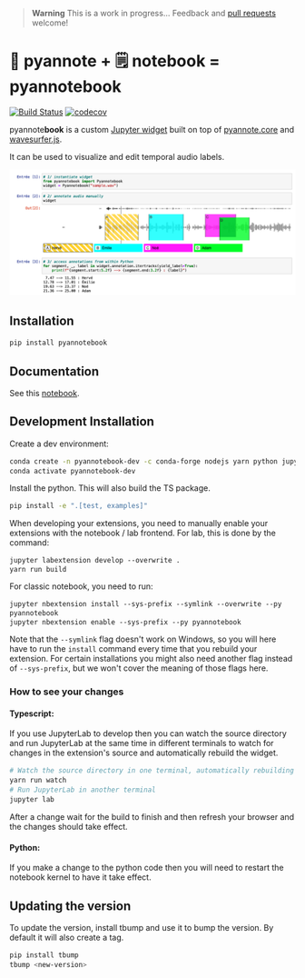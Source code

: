> **Warning**
> This is a work in progress... Feedback and [pull requests](https://docs.github.com/en/pull-requests/collaborating-with-pull-requests/proposing-changes-to-your-work-with-pull-requests/about-pull-requests) welcome!


# 🎹 pyannote + 🗒 notebook = pyannote**book**

[![Build Status](https://travis-ci.org/pyannote/pyannotebook.svg?branch=master)](https://travis-ci.org/pyannote/pyannotebook)
[![codecov](https://codecov.io/gh/pyannote/pyannotebook/branch/master/graph/badge.svg)](https://codecov.io/gh/pyannote/pyannotebook)

pyannote**book** is a custom [Jupyter widget](https://ipywidgets.readthedocs.io/en/stable/) built on top of [pyannote.core](http://pyannote.github.io/pyannote-core/) and [wavesurfer.js](https://wavesurfer-js.org/).

It can be used to visualize and edit temporal audio labels. 

![](pyannotebook.png)

## Installation

```bash
pip install pyannotebook
```

## Documentation

See this [notebook](examples/introduction.ipynb).

## Development Installation

Create a dev environment:
```bash
conda create -n pyannotebook-dev -c conda-forge nodejs yarn python jupyterlab
conda activate pyannotebook-dev
```

Install the python. This will also build the TS package.
```bash
pip install -e ".[test, examples]"
```

When developing your extensions, you need to manually enable your extensions with the
notebook / lab frontend. For lab, this is done by the command:

```
jupyter labextension develop --overwrite .
yarn run build
```

For classic notebook, you need to run:

```
jupyter nbextension install --sys-prefix --symlink --overwrite --py pyannotebook
jupyter nbextension enable --sys-prefix --py pyannotebook
```

Note that the `--symlink` flag doesn't work on Windows, so you will here have to run
the `install` command every time that you rebuild your extension. For certain installations
you might also need another flag instead of `--sys-prefix`, but we won't cover the meaning
of those flags here.

### How to see your changes
#### Typescript:
If you use JupyterLab to develop then you can watch the source directory and run JupyterLab at the same time in different
terminals to watch for changes in the extension's source and automatically rebuild the widget.

```bash
# Watch the source directory in one terminal, automatically rebuilding when needed
yarn run watch
# Run JupyterLab in another terminal
jupyter lab
```

After a change wait for the build to finish and then refresh your browser and the changes should take effect.

#### Python:
If you make a change to the python code then you will need to restart the notebook kernel to have it take effect.

## Updating the version

To update the version, install tbump and use it to bump the version.
By default it will also create a tag.

```bash
pip install tbump
tbump <new-version>
```

